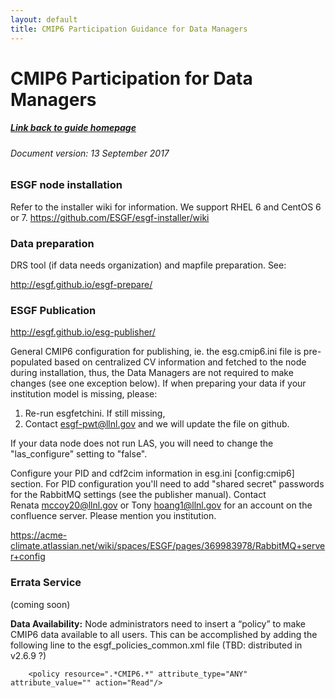 ```yaml
---
layout: default
title: CMIP6 Participation Guidance for Data Managers
---
```


# CMIP6 Participation for Data Managers
##### [Link back to guide homepage][guide]

###### Document version: 13 September 2017

### ESGF node installation

Refer to the installer wiki for information.  We support RHEL 6 and CentOS 6 or 7.
https://github.com/ESGF/esgf-installer/wiki

### Data preparation

DRS tool (if data needs organization) and mapfile preparation.  See:

http://esgf.github.io/esgf-prepare/

### ESGF Publication

http://esgf.github.io/esg-publisher/

General CMIP6 configuration for publishing, ie. the esg.cmip6.ini file is pre-populated based on centralized CV information and fetched to the node during installation, thus, the Data Managers are not required to make changes (see one exception below).  If when preparing your data if your institution model is missing, please:

1.  Re-run esgfetchini. If still missing,
2.  Contact esgf-pwt@llnl.gov and we will update the file on github.  

If your data node does not run LAS, you will need to change the "las_configure" setting to "false".

Configure your PID and cdf2cim information in esg.ini [config:cmip6] section. For PID configuration you'll need to add "shared secret" passwords for the RabbitMQ settings (see the publisher manual).  Contact Renata mccoy20@llnl.gov or Tony hoang1@llnl.gov for an account on the confluence server.  Please mention you institution.

https://acme-climate.atlassian.net/wiki/spaces/ESGF/pages/369983978/RabbitMQ+server+config

### Errata Service
 (coming soon)

**Data Availability:** Node administrators need to insert a “policy” to make CMIP6 data available to all users. This can be accomplished by adding the following line to the esgf_policies_common.xml file (TBD: distributed in v2.6.9 ?)

`    <policy resource=".*CMIP6.*" attribute_type="ANY" attribute_value="" action="Read"/>`



[guide]: index.html
